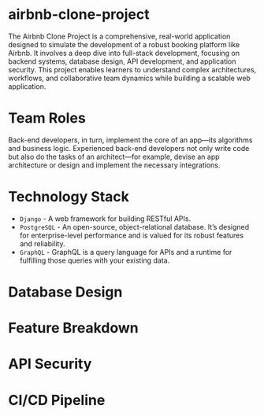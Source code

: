# airbnb-clone-project
The Airbnb Clone Project is a comprehensive, real-world application designed to simulate the development of a robust booking platform like Airbnb. It involves a deep dive into full-stack development, focusing on backend systems, database design, API development, and application security. This project enables learners to understand complex architectures, workflows, and collaborative team dynamics while building a scalable web application.
# Team Roles
Back-end developers, in turn, implement the core of an app—its algorithms and business logic. Experienced back-end developers not only write code but also do the tasks of an architect—for example, devise an app architecture or design and implement the necessary integrations.
# Technology Stack
* `Django` - A web framework for building RESTful APIs.
* `PostgreSQL` - An open-source, object-relational database. It’s designed for enterprise-level performance and is valued for its robust features and reliability.
* `GraphQL` - GraphQL is a query language for APIs and a runtime for fulfilling those queries with your existing data.

# Database Design

# Feature Breakdown

# API Security

# CI/CD Pipeline



